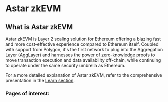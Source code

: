 # Astar zkEVM

## What is Astar zkEVM

Astar zkEVM is Layer 2 scaling solution for Ethereum offering a blazing fast and more cost-effective experience compared to Ethereum itself. Coupled with support from Polygon, it's the first network to plug into the Aggregation Layer (AggLayer) and harnesses the power of zero-knowledge proofs to move transaction execution and data availability off-chain, while continuing to operate under the same security umbrella as Ethereum.

For a more detailed explanation of Astar zkEVM, refer to the comprehensive presentation in the [Learn section](/docs/learn/zkEVM/).

### Pages of interest:


